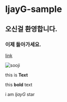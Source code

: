 # ljayG-sample

## 오신걸 환영합니다.

### 이제 돌아가세요.

[link](http://www.daum.net)

![sooji](https://image.bugsm.co.kr/artist/images/200/800730/80073016.jpg?version=20180712120011)

this is **Text**

this **bold** text

i am _ljayG_ star
